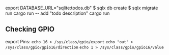 export DATABASE_URL="sqlite:todos.db"
$ sqlx db create
$ sqlx migrate run
cargo run -- add "todo description"
cargo run

## Checking GPIO
export Pins:
`echo 16 > /sys/class/gpio/export`
`echo "out" > /sys/class/gpio/gpio16/direction`
`echo 1 > /sys/class/gpio/gpio16/value`